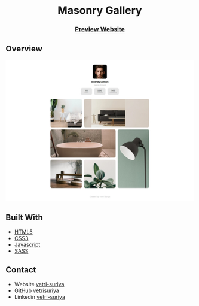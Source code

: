 <h1 align="center">Masonry Gallery</h1>

<div align="center">
  <h3>
    <a href="https://vetri-suriya.web.app/devchallenges/my-gallery/">Preview Website</a>
  </h3>
</div>

## Overview

![screenshot](screenshot__1.jpeg)

## Built With

- [HTML5](#!)
- [CSS3](#!)
- [Javascript](#!)
- [SASS](https://sass-lang.com/)

## Contact

- Website [vetri-suriya](https://vetri-suriya.web.app/)
- GitHub [vetrisuriya](https://github.com/vetrisuriya)
- Linkedin [vetri-suriya](https://www.linkedin.com/in/vetri-suriya/)